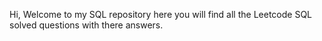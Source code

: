Hi, Welcome to my SQL repository here you will find all the Leetcode SQL solved questions with there answers.
